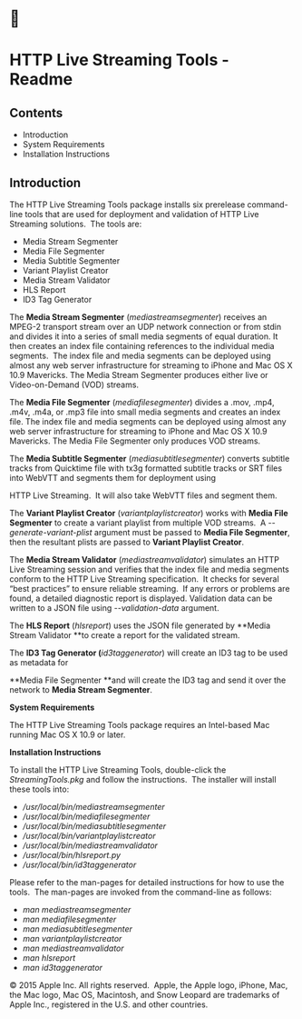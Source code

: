 # 

# HTTP Live Streaming Tools - Readme

## Contents

- Introduction
- System Requirements
- Installation Instructions

## Introduction

The HTTP Live Streaming Tools package installs six prerelease command-line tools that are used for deployment and validation of HTTP Live Streaming solutions.  The tools are:

- Media Stream Segmenter
- Media File Segmenter
- Media Subtitle Segmenter
- Variant Playlist Creator
- Media Stream Validator
- HLS Report
- ID3 Tag Generator

The **Media Stream Segmenter** (_mediastreamsegmenter_) receives an MPEG-2 transport stream over an UDP network connection or from stdin and divides it into a series of small media segments of equal duration. It then creates an index file containing references to the individual media segments.  The index file and media segments can be deployed using almost any web server infrastructure for streaming to iPhone and Mac OS X 10.9 Mavericks. The Media Stream Segmenter produces either live or Video-on-Demand (VOD) streams.

The **Media File Segmenter** (_mediafilesegmenter_) divides a .mov, .mp4, .m4v, .m4a, or .mp3 file into small media segments and creates an index file. The index file and media segments can be deployed using almost any web server infrastructure for streaming to iPhone and Mac OS X 10.9 Mavericks. The Media File Segmenter only produces VOD streams.

The **Media Subtitle Segmenter** (_mediasubtitlesegmenter_) converts subtitle tracks from Quicktime file with tx3g formatted subtitle tracks or SRT files into WebVTT and segments them for deployment using 

HTTP Live Streaming.  It will also take WebVTT files and segment them.

The **Variant Playlist Creator** (_variantplaylistcreator_) works with **Media File Segmenter** to create a variant playlist from multiple VOD streams.  A _--generate-variant-plist_ argument must be passed to **Media File Segmenter**, then the resultant plists are passed to **Variant Playlist Creator**.

The **Media Stream Validator** (_mediastreamvalidator_) simulates an HTTP Live Streaming session and verifies that the index file and media segments conform to the HTTP Live Streaming specification.  It checks for several “best practices” to ensure reliable streaming.  If any errors or problems are found, a detailed diagnostic report is displayed. Validation data can be written to a JSON file using _--validation-data_ argument.

The **HLS Report** (_hlsreport_) uses the JSON file generated by **Media Stream Validator **to create a report for the validated stream.

The **ID3 Tag Generator (**_id3taggenerator_) will create an ID3 tag to be used as metadata for

**Media File Segmenter **and will create the ID3 tag and send it over the network to **Media Stream Segmenter**.

**System Requirements**

The HTTP Live Streaming Tools package requires an Intel-based Mac running Mac OS X 10.9 or later.

**Installation Instructions**

To install the HTTP Live Streaming Tools, double-click the _StreamingTools.pkg_ and follow the instructions.  The installer will install these tools into:

- _/usr/local/bin/mediastreamsegmenter_
- _/usr/local/bin/mediafilesegmenter_
- _/usr/local/bin/mediasubtitlesegmenter_
- _/usr/local/bin/variantplaylistcreator_
- _/usr/local/bin/mediastreamvalidator_
- _/usr/local/bin/hlsreport.py_
- _/usr/local/bin/id3taggenerator_

Please refer to the man-pages for detailed instructions for how to use the tools.  The man-pages are invoked from the command-line as follows:

- _man mediastreamsegmenter_
- _man mediafilesegmenter_
- _man mediasubtitlesegmenter_
- _man variantplaylistcreator_
- _man mediastreamvalidator_
- _man hlsreport_
- _man id3taggenerator_
  
  
  
© 2015 Apple Inc. All rights reserved.  Apple, the Apple logo, iPhone, Mac, the Mac logo, Mac OS, Macintosh, and Snow Leopard are trademarks of Apple Inc., registered in the U.S. and other countries.
